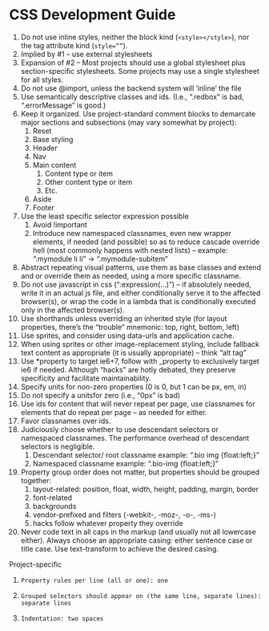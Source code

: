 # CSS Development Guide

1.  Do not use inline styles, neither the block kind (`<style></style>`), nor the tag attribute kind (`style=””`).
1.  Implied by #1 – use external stylesheets
1.  Expansion of #2 – Most projects should use a global stylesheet plus section-specific stylesheets. Some projects may use a single stylesheet for all styles.
1.  Do not use @import, unless the backend system will ‘inline’ the file
1.  Use semantically descriptive classes and ids. (I.e., “.redbox” is bad, “.errorMessage” is good.)
1.  Keep it organized. Use project-standard comment blocks to demarcate major sections and subsections (may vary somewhat by project):
    1.  Reset
    1.  Base styling
    1.  Header
    1.  Nav
    1.  Main content
        1.  Content type or item
        1.  Other content type or item
        1.  Etc.
    1.  Aside
    1.  Footer
1.  Use the least specific selector expression possible
    1.  Avoid !important
    1.  Introduce new namespaced classnames, even new wrapper elements, if needed (and possible) so as to reduce cascade override hell (most commonly happens with nested lists) – example: “.mymodule li li” -> “.mymodule-subitem”
1.  Abstract repeating visual patterns, use them as base classes and extend and or override them as needed, using a more specific classname.
1.  Do not use javascript in css (“:expression(…)”) – if absolutely needed, write it in an actual js file, and either conditionally serve it to the affected browser(s), or wrap the code in a lambda that is conditionally executed only in the affected browser(s).
1.  Use shorthands unless overriding an inherited style (for layout properties, there’s the “trouble” mnemonic: top, right, bottom, left)
1.  Use sprites, and consider using data-urls and application cache.
1.  When using sprites or other image-replacement styling, include fallback text content as appropriate (it is usually appropriate) – think “alt tag”
1.  Use *property to target ie6+7, follow with _property to exclusively target ie6 if needed. Although “hacks” are hotly debated, they preserve specificity and facilitate maintainability.
1.  Specify units for non-zero properties (0 is 0, but 1 can be px, em, in)
1.  Do not specify a unitsfor zero (i.e., “0px” is bad)
1.  Use ids for content that will never repeat per page, use classnames for elements that do repeat per page – as needed for either.
1.  Favor classnames over ids.
1.  Judiciously choose whether to use descendant selectors or namespaced classnames. The performance overhead of descendant selectors is negligible.
    1.  Descendant selector/ root classname example: “.bio img {float:left;}”
    1.  Namespaced classname example: “.bio-img {float:left;}”
1.  Property group order does not matter, but properties should be grouped together:
    1.  layout-related: position, float, width, height, padding, margin, border
    1.  font-related
    1.  backgrounds
    1.  vendor-prefixed and filters (-webkit-, -moz-, -o-, -ms-)
    1.  hacks follow whatever property they override
1.  Never code text in all caps in the markup (and usually not all lowercase either). Always choose an appropriate casing: either sentence case or title case. Use text-transform to achieve the desired casing.

Project-specific
1.     Property rules per line (all or one): one
1.     Grouped selectors should appear on (the same line, separate lines): separate lines
1.     Indentation: two spaces
